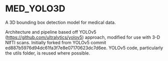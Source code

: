 # MED_YOLO3D
A 3D bounding box detection model for medical data.

Architecture and pipeline based off YOLOv5 (https://github.com/ultralytics/yolov5) approach, modified for use with 3-D NIfTI scans.  Initially forked from YOLOv5 commit ed887b5976d94dc61fa3f7e8e07170623dc7d6ee.  YOLOv5 code, particularly the utils folder, is reused where possible.
